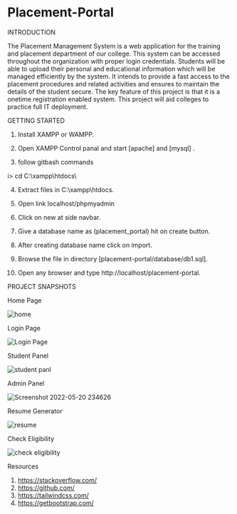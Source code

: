 # Placement-Portal



INTRODUCTION

The Placement Management System is a web application for the training and  placement department of our college. This system can be accessed throughout the  organization with proper login credentials. Students will be able to upload their  personal and educational information which will be managed efficiently by the  system. It intends to provide a fast access to the placement procedures and related  activities and ensures to maintain the details of the student secure. The key feature of  this project is that it is a onetime registration enabled system. This project will aid  colleges to practice full IT deployment.




GETTING STARTED

1. Install XAMPP or WAMPP.

2. Open XAMPP Control panal and start [apache] and [mysql] .

3. follow gitbash commands

i> cd C:\\xampp\htdocs\



4. Extract files in C:\xampp\htdocs.

5. Open link localhost/phpmyadmin

6. Click on new at side navbar.

7. Give a database name as (placement_portal) hit on create button.

8. After creating database name click on import.

9. Browse the file in directory [placement-portal/database/db1.sql].

10. Open any browser and type http://localhost/placement-portal.





PROJECT SNAPSHOTS

Home Page

![home](https://user-images.githubusercontent.com/87755170/184550716-f36710d7-c5cb-4b1a-b5f2-8227920e485c.png)


Login Page

![Login Page](https://user-images.githubusercontent.com/87755170/184550718-f78d2e05-d90f-46cb-8a07-e3dcc3a538d3.png)


Student Panel

![student panl](https://user-images.githubusercontent.com/87755170/184550794-a778a02d-748c-490d-97ba-bf68c22fd3f4.png)


Admin Panel

![Screenshot 2022-05-20 234626](https://user-images.githubusercontent.com/87755170/184550961-84913a45-65ac-4a70-a5b9-233709dd4465.png)

Resume Generator

![resume](https://user-images.githubusercontent.com/87755170/184550823-82bb6049-9a64-4e51-a171-6c86a4645ab9.png)

Check Eligibility

![check eligibility](https://user-images.githubusercontent.com/87755170/184550829-86546902-a38c-4fe6-a53c-bf5844668f05.png)

Resources

1. https://stackoverflow.com/  <br/>
2. https://github.com/<br/>
3. https://tailwindcss.com/<br/>
4. https://getbootstrap.com/
